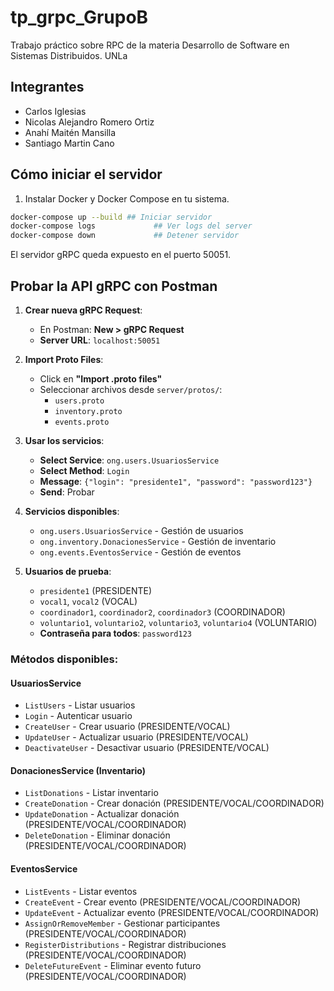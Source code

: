# tp_grpc_GrupoB

Trabajo práctico sobre RPC de la materia Desarrollo de Software en Sistemas Distribuidos. UNLa

## Integrantes

- Carlos Iglesias
- Nicolas Alejandro Romero Ortiz
- Anahí Maitén Mansilla
- Santiago Martin Cano

## Cómo iniciar el servidor

1. Instalar Docker y Docker Compose en tu sistema.

```sh
docker-compose up --build ## Iniciar servidor
docker-compose logs 			## Ver logs del server
docker-compose down				## Detener servidor
```

El servidor gRPC queda expuesto en el puerto 50051.

## Probar la API gRPC con Postman

1. **Crear nueva gRPC Request**:

   - En Postman: **New > gRPC Request**
   - **Server URL**: `localhost:50051`

2. **Import Proto Files**:

   - Click en **"Import .proto files"**
   - Seleccionar archivos desde `server/protos/`:
     - `users.proto`
     - `inventory.proto`
     - `events.proto`

3. **Usar los servicios**:

   - **Select Service**: `ong.users.UsuariosService`
   - **Select Method**: `Login`
   - **Message**: `{"login": "presidente1", "password": "password123"}`
   - **Send**: Probar

4. **Servicios disponibles**:

   - `ong.users.UsuariosService` - Gestión de usuarios
   - `ong.inventory.DonacionesService` - Gestión de inventario
   - `ong.events.EventosService` - Gestión de eventos

5. **Usuarios de prueba**:
   - `presidente1` (PRESIDENTE)
   - `vocal1`, `vocal2` (VOCAL)
   - `coordinador1`, `coordinador2`, `coordinador3` (COORDINADOR)
   - `voluntario1`, `voluntario2`, `voluntario3`, `voluntario4` (VOLUNTARIO)
   - **Contraseña para todos**: `password123`

### Métodos disponibles:

#### UsuariosService

- `ListUsers` - Listar usuarios
- `Login` - Autenticar usuario
- `CreateUser` - Crear usuario (PRESIDENTE/VOCAL)
- `UpdateUser` - Actualizar usuario (PRESIDENTE/VOCAL)
- `DeactivateUser` - Desactivar usuario (PRESIDENTE/VOCAL)

#### DonacionesService (Inventario)

- `ListDonations` - Listar inventario
- `CreateDonation` - Crear donación (PRESIDENTE/VOCAL/COORDINADOR)
- `UpdateDonation` - Actualizar donación (PRESIDENTE/VOCAL/COORDINADOR)
- `DeleteDonation` - Eliminar donación (PRESIDENTE/VOCAL/COORDINADOR)

#### EventosService

- `ListEvents` - Listar eventos
- `CreateEvent` - Crear evento (PRESIDENTE/VOCAL/COORDINADOR)
- `UpdateEvent` - Actualizar evento (PRESIDENTE/VOCAL/COORDINADOR)
- `AssignOrRemoveMember` - Gestionar participantes (PRESIDENTE/VOCAL/COORDINADOR)
- `RegisterDistributions` - Registrar distribuciones (PRESIDENTE/VOCAL/COORDINADOR)
- `DeleteFutureEvent` - Eliminar evento futuro (PRESIDENTE/VOCAL/COORDINADOR)

